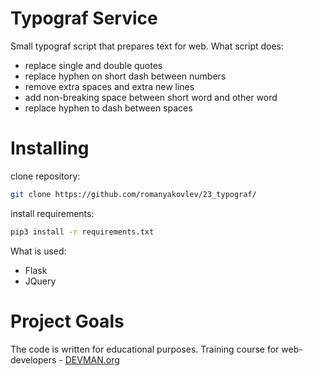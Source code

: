 # Typograf Service

Small typograf script that prepares text for web.
What script does:
- replace single and double quotes
- replace hyphen on short dash between numbers
- remove extra spaces and extra new lines
- add non-breaking space between short word and other word
- replace hyphen to dash between spaces

# Installing

clone repository:
```sh
git clone https://github.com/romanyakovlev/23_typograf/
```

install requirements:
```sh
pip3 install -r requirements.txt
```

What is used:
- Flask
- JQuery

# Project Goals

The code is written for educational purposes. Training course for web-developers - [DEVMAN.org](https://devman.org)
